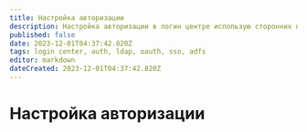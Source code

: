 ```yaml
---
title: Настройка авторизации
description: Настройка авторизации в логин центре использую сторонних поставщиков учетных данных
published: false
date: 2023-12-01T04:37:42.820Z
tags: login center, auth, ldap, oauth, sso, adfs
editor: markdown
dateCreated: 2023-12-01T04:37:42.820Z
---
```


# Настройка авторизации



